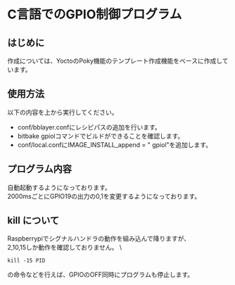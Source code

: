 # C言語でのGPIO制御プログラム

## はじめに
作成については、YoctoのPoky機能のテンプレート作成機能をベースに作成しています。
## 使用方法
以下の内容を上から実行してください。
* conf/bblayer.confにレシピパスの追加を行います。
* bitbake gpiolコマンドでビルドができることを確認します。
* conf/local.confにIMAGE_INSTALL_append = " gpiol"を追加します。
## プログラム内容
自動起動するようになっております。 \
2000msごとにGPIO19の出力の0,1を変更するようになっております。
## kill について
Raspberrypiでシグナルハンドラの動作を組み込んで降りますが、 \
2,10,15しか動作を確認しておりません。 \
```
kill -15 PID
```
の命令などを行えば、GPIOのOFF同時にプログラムも停止します。
